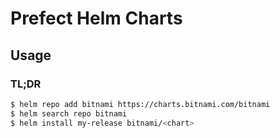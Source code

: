 # Prefect Helm Charts

## Usage

### TL;DR
``` bash 
$ helm repo add bitnami https://charts.bitnami.com/bitnami
$ helm search repo bitnami
$ helm install my-release bitnami/<chart>
